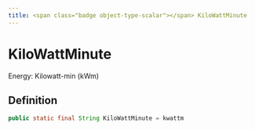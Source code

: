 ```yaml
---
title: <span class="badge object-type-scalar"></span> KiloWattMinute
---
```

# <span class="badge object-type-scalar"></span> KiloWattMinute

Energy: Kilowatt-min (kWm)

## Definition

```java
public static final String KiloWattMinute = kwattm
```
